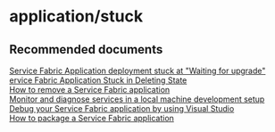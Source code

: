 <properties
	pageTitle="application/stuck"
	description="application/stuck"
	service="microsoft.servicefabric"
	resource="clusters"
	authors="chiragpa"
	displayOrder=""
	selfHelpType="generic"
	supportTopicIds="32608961"
	resourceTags=""
	productPesIds="15842"
	cloudEnvironments="public"
/>

# application/stuck

## **Recommended documents**
[Service Fabric Application deployment stuck at "Waiting for upgrade"](https://github.com/Azure/service-fabric-issues/issues/188)<br>
[ervice Fabric Application Stuck in Deleting State](https://github.com/Azure/service-fabric-issues/issues/387)<br>
[How to remove a Service Fabric application](https://docs.microsoft.com/powershell/module/servicefabric/remove-servicefabricapplication?view=azureservicefabricps)<br>
[Monitor and diagnose services in a local machine development setup](https://azure.microsoft.com/documentation/articles/service-fabric-diagnostics-how-to-monitor-and-diagnose-services-locally/)<br>
[Debug your Service Fabric application by using Visual Studio](https://azure.microsoft.com/documentation/articles/service-fabric-debugging-your-application/)<br>
[How to package a Service Fabric application](https://docs.microsoft.com/azure/service-fabric/service-fabric-package-apps)<br>